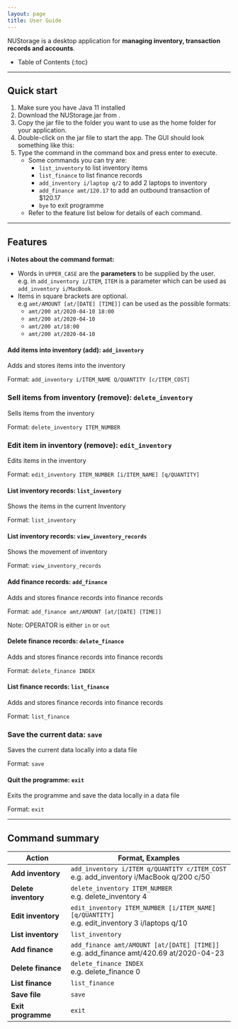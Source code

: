 ```yaml
---
layout: page
title: User Guide
---
```


NUStorage is a desktop application for __managing inventory, transaction records and accounts__.

* Table of Contents
{:toc}

--------------------------------------------------------------------------------------------------------------------

## Quick start

1. Make sure you have Java 11 installed
1. Download the NUStorage.jar from <here>.
1. Copy the jar file to the folder you want to use as the home folder for your application.
1. Double-click on the jar file to start the app. The GUI should look something like this: <insert picture here>
1. Type the command in the command box and press enter to execute.
    - Some commands you can try are:
        - `list_inventory` to list inventory items
        - `list_finance` to list finance records
        - `add_inventory i/laptop q/2` to add 2 laptops to inventory
        - `add_finance amt/120.17` to add an outbound transaction of $120.17
        - `bye` to exit programme
    - Refer to the feature list below for details of each command.



--------------------------------------------------------------------------------------------------------------------

## Features

<div markdown="block" class="alert alert-info">

**:information_source: Notes about the command format:**<br>
* Words in `UPPER_CASE` are the __parameters__ to be supplied by the user.<br>
    e.g. in `add_inventory i/ITEM`, `ITEM` is a parameter which can be used as `add_inventory i/MacBook`.
* Items in square brackets are optional.<br>
  e.g `amt/AMOUNT [at/[DATE] [TIME]]` can be used as the possible formats: 
  * `amt/200 at/2020-04-10 18:00`
  * `amt/200 at/2020-04-10`
  * `amt/200 at/18:00`
  * `amt/200 at/2020-04-10`
</div>

#### Add items into inventory (add): `add_inventory`
Adds and stores items into the inventory

Format: `add_inventory i/ITEM_NAME Q/QUANTITY [c/ITEM_COST]`


### Sell items from inventory (remove): `delete_inventory`
Sells items from the inventory

Format: `delete_inventory ITEM_NUMBER`


### Edit item in inventory (remove): `edit_inventory`
Edits items in the inventory

Format: `edit_inventory ITEM_NUMBER [i/ITEM_NAME] [q/QUANTITY]`


#### List inventory records: `list_inventory`
Shows the items in the current Inventory

Format: `list_inventory`

#### List inventory records: `view_inventory_records`
Shows the movement of inventory

Format: `view_inventory_records`


#### Add finance records: `add_finance`
Adds and stores finance records into finance records

Format: `add_finance amt/AMOUNT [at/[DATE] [TIME]]`

Note: OPERATOR is either `in` or `out`


#### Delete finance records: `delete_finance`

Adds and stores finance records into finance records

Format: `delete_finance INDEX`


#### List finance records: `list_finance`

Adds and stores finance records into finance records

Format: `list_finance`


### Save the current data: `save`

Saves the current data locally into a data file

Format: `save`


#### Quit the programme: `exit`

Exits the programme and save the data locally in a data file

Format: `exit`

--------------------------------------------------------------------------------------------------------------------

## Command summary

Action | Format, Examples
--------|------------------
__Add inventory__ | `add_inventory i/ITEM q/QUANTITY c/ITEM_COST`<br> e.g. add_inventory i/MacBook q/200 c/50
__Delete inventory__ | `delete_inventory ITEM_NUMBER`<br> e.g. delete_inventory 4
__Edit inventory__ | `edit_inventory ITEM_NUMBER [i/ITEM_NAME] [q/QUANTITY]`<br> e.g. edit_inventory 3 i/laptops q/10
__List inventory__ | `list_inventory`
__Add finance__ | `add_finance amt/AMOUNT [at/[DATE] [TIME]]`<br> e.g. add_finance amt/420.69 at/2020-04-23
__Delete finance__ | `delete_finance INDEX`<br> e.g. delete_finance 0
__List finance__ | `list_finance`
__Save file__ | `save`
__Exit programme__ | `exit`
